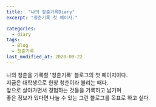 ```yaml
---
title:  "나의 청춘기록Diary"
excerpt: "청춘기록 첫 페이지."

categories:
  - diary
tags:
  - Blog
  - 청춘기록
last_modified_at: 2020-09-22
---
```


나의 청춘을 기록할 '청춘기록' 블로그의 첫 페이지이다.   
지금은 대학생으로 한창 청춘이라 불리는 때다.   
앞으로 살아가면서 경험하는 것들을 기록하고 남기며   
좋은 정보가 있다면 나눌 수 있는 그런 블로그를 목표로 하고 싶다.